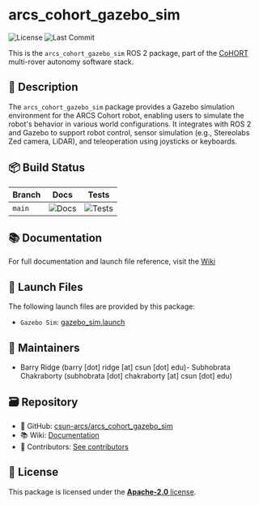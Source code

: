 # arcs_cohort_gazebo_sim

![License](https://img.shields.io/github/license/csun-arcs/arcs_cohort_gazebo_sim)
![Last Commit](https://img.shields.io/github/last-commit/csun-arcs/arcs_cohort_gazebo_sim)

This is the `arcs_cohort_gazebo_sim` ROS 2 package, part of the [CoHORT](https://github.com/csun-arcs/arcs_cohort) multi-rover autonomy software stack.

## 📝 Description

The `arcs_cohort_gazebo_sim` package provides a Gazebo simulation environment for the ARCS Cohort robot, enabling users to simulate the robot's behavior in various world configurations. It integrates with ROS 2 and Gazebo to support robot control, sensor simulation (e.g., Stereolabs Zed camera, LiDAR), and teleoperation using joysticks or keyboards.

## 📦 Build Status

| Branch | Docs | Tests |
|--------|------|-------|
| `main` | ![Docs](https://github.com/csun-arcs/arcs_cohort_gazebo_sim/actions/workflows/generate-docs.yml/badge.svg?branch=main) | ![Tests](https://github.com/csun-arcs/arcs_cohort_gazebo_sim/actions/workflows/run-tests.yml/badge.svg?branch=main) |

## 📚 Documentation

For full documentation and launch file reference, visit the [Wiki](https://github.com/csun-arcs/arcs_cohort_gazebo_sim/wiki)

## 🚀 Launch Files

The following launch files are provided by this package:

- `Gazebo Sim`: [gazebo_sim.launch](https://github.com/csun-arcs/arcs_cohort_gazebo_sim/wiki/gazebo_sim.launch)

## 👥 Maintainers

- Barry Ridge (barry [dot] ridge [at] csun [dot] edu)- Subhobrata Chakraborty (subhobrata [dot] chakraborty [at] csun [dot] edu)
## 🗃️ Repository

- 📁 GitHub: [csun-arcs/arcs_cohort_gazebo_sim](https://github.com/csun-arcs/arcs_cohort_gazebo_sim)
- 📚 Wiki: [Documentation](https://github.com/csun-arcs/arcs_cohort_gazebo_sim/wiki)
- 👥 Contributors: [See contributors](https://github.com/csun-arcs/arcs_cohort_gazebo_sim/graphs/contributors)

## 📄 License

This package is licensed under the [**Apache-2.0** license](https://github.com/csun-arcs/arcs_cohort_gazebo_sim/blob/main/LICENSE).
